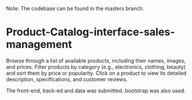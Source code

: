Note: The codebase can be found in the masters branch.

# Product-Catalog-interface-sales-management
Browse through a list of available products, including their names, images, and prices. Filter products by category (e.g., electronics, clothing, beauty) and sort them by price or popularity. Click on a product to view its detailed description, specifications, and customer reviews.

The front-end, back-ed and data was submitted. bootstrap  was also used.

